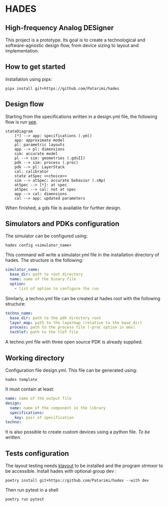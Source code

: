 # HADES

## High-frequency Analog DESigner

This project is a prototype. Its goal is to create a technological and
software-agnostic design flow, from device sizing to layout and implementation.

## How to get started

Installation using pipx:

```shell
pipx install git+https://github.com/Patarimi/hades
```

## Design flow

Starting from the specifications written in a design.yml file, the following flow is run [see](#working-directory).

```mermaid
stateDiagram
    [*] --> app: specifications (.yml)
    app: approximate model
    pl: parametric layouts
    app --> pl: dimensions
    sim: accurate model
    pl --> sim: geometries (.gdsII)
    pdk --> sim: process (.proc)
    pdk --> pl: LayerStack
    cal: calibrator
    state atSpec <<choice>>
    sim --> atSpec: accurate behavior (.sNp)
    atSpec --> [*]: at spec
    atSpec --> cal: not at spec
    app --> cal: dimensions
    cal --> app: updated parameters
```

When finished, a gds file is available for further design.

## Simulators and PDKs configuration

The simulator can be configured using:

```shell
hades config <simulator_name>
```

This command will write a simulator.yml file in the installation directory of hades.
The structure is the following:

```yaml
simulator_name:
  base_dir: path to root directory
  name: name of the binary file
  option:
    - list of option to configure the run
```

Similarly, a techno.yml file can be created at hades root with the following structure:

```yaml
techno_name:
  base_dir: path to the pdk directory root
  layer_map: path to the layermap (relative to the base_dir)
  process: path to the process file (-proc option in emx)
  techlef: path to the tlef file
```

A techno.yml file with three open source PDK is already supplied.

## Working directory

Configuration file design.yml. This file can be generated using:

```shell
hades template
```

It must contain at least:

```yaml
name: name of the output file
design:
  name: name of the component in the library
  specifications:
    key: pair of specification
techno:
```

It is also possible to create custom devices using a python file. *To be written*.

## Tests configuration

The layout testing needs [klayout](http://www.klayout.de) to be installed and the program *strmxor* to be accessible.
Install hades with optional group dev :

```shell
poetry install git+https://github.com/Patarimi/hades --with dev
```

Then run pytest in a shell

```shell
poetry run pytest
```